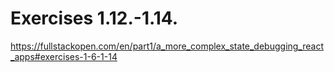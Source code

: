 # Exercises 1.12.-1.14.

https://fullstackopen.com/en/part1/a_more_complex_state_debugging_react_apps#exercises-1-6-1-14
